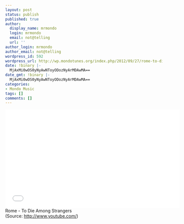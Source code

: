 ```yaml
---
layout: post
status: publish
published: true
author:
  display_name: mrmondo
  login: mrmondo
  email: not@telling
  url: ''
author_login: mrmondo
author_email: not@telling
wordpress_id: 592
wordpress_url: http://wp.mondotunes.org/index.php/2012/09/27/rome-to-die-among-strangers/
date: !binary |-
  MjAxMi0wOS0yNyAwNToyODozNyArMDAwMA==
date_gmt: !binary |-
  MjAxMi0wOS0yNyAwNToyODozNyArMDAwMA==
categories:
- Mondo Music
tags: []
comments: []
---
```

<iframe width="560" height="315" src="//www.youtube.com/embed/fPYZGG7q2K4" frameborder="0"> </iframe>
Rome - To Die Among Strangers
<div class="attribution">(<span>Source:</span> <a href="http://www.youtube.com/">http://www.youtube.com/</a>)</div>
